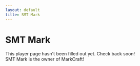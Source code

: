```yaml
---
layout: default
title: SMT Mark
---
```


# SMT Mark

This player page hasn't been filled out yet. Check back soon!\
SMT Mark is the owner of MarkCraft! 